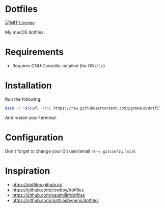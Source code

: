 Dotfiles
========

[![MIT License](https://img.shields.io/badge/license-MIT-8469ad.svg)](https://tldrlegal.com/license/mit-license)

My macOS dotfiles.

Requirements
============

* Requires GNU Coreutils installed (for GNU `ln`)

Installation
============

Run the following:

```bash
bash -c "$(curl -fsSL https://raw.githubusercontent.com/pgrenaud/dotfiles/master/install)"
```

And restart your terminal.

Configuration
=============

Don't forget to change your Git user/email in `~/.gitconfig.local`

Inspiration
===========

* https://dotfiles.github.io/
* https://github.com/cowboy/dotfiles
* https://github.com/paulmillr/dotfiles
* https://github.com/mathiasbynens/dotfiles
